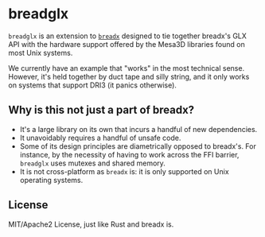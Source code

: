 # breadglx

`breadglx` is an extension to [`breadx`](https://crates.io/crates/breadx) designed to tie together breadx's GLX API with the hardware support offered by the Mesa3D libraries found on most Unix systems.

We currently have an example that "works" in the most technical sense. However, it's held together by duct tape and silly string, and it only works on systems that support DRI3 (it panics otherwise).

## Why is this not just a part of breadx?

* It's a large library on its own that incurs a handful of new dependencies.
* It unavoidably requires a handful of unsafe code.
* Some of its design principles are diametrically opposed to breadx's. For instance, by the necessity
  of having to work across the FFI barrier, `breadglx` uses mutexes and shared memory.
* It is not cross-platform as `breadx` is: it is only supported on Unix operating systems.

## License

MIT/Apache2 License, just like Rust and breadx is.
